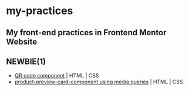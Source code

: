# my-practices
My front-end practices in Frontend Mentor Website
---
## NEWBIE(1)
* [QR code component](https://latestgeneralautomaticparallelization.rfldiasapp.repl.co/) | HTML | CSS
* [product-preview-card-component using media queries](https://product-preview-card-component.rfldiasapp.repl.co/) | HTML | CSS
